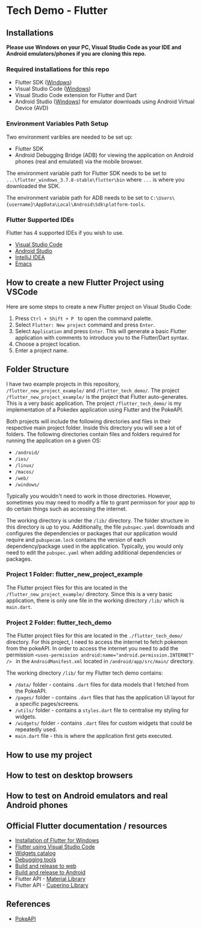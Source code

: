 # Tech Demo - Flutter
## Installations
**Please use Windows on your PC, Visual Studio Code as your IDE and Android emulators/phones if you are cloning this repo.**
### Required installations for this repo
- Flutter SDK ([Windows](https://docs.flutter.dev/get-started/install/windows))
- Visual Studio Code ([Windows](https://code.visualstudio.com/))
- Visual Studio Code extension for Flutter and Dart
- Android Studio ([Windows](https://developer.android.com/studio)) for emulator downloads using Android Virtual Device (AVD)

### Environment Variables Path Setup
Two environment varibles are needed to be set up:
- Flutter SDK
- Android Debugging Bridge (ADB) for viewing the application on Android phones (real and emulated) via the mobile browser.

The environment variable path for Flutter SDK needs to be set to ```...\flutter_windows_3.7.8-stable\flutter\bin``` where ```...``` is where you downloaded the SDK.

The environment variable path for ADB needs to be set to ```C:\Users\{username}\AppData\Local\Android\Sdk\platform-tools```.


### Flutter Supported IDEs
Flutter has 4 supported IDEs if you wish to use.
- [Visual Studio Code](https://docs.flutter.dev/get-started/editor?tab=vscode)
- [Android Studio](https://docs.flutter.dev/get-started/editor?tab=androidstudio)
- [IntelliJ IDEA](https://docs.flutter.dev/get-started/editor?tab=androidstudio)
- [Emacs](https://docs.flutter.dev/get-started/editor?tab=emacs)

## How to create a new Flutter Project using VSCode
Here are some steps to create a new Flutter project on Visual Studio Code:
1. Press ```Ctrl + Shift + P ``` to open the command palette.
2. Select ``` Flutter: New project ``` command and press ```Enter```.
3. Select ```Application``` and press ```Enter```. This will generate a basic Flutter application with comments to introduce you to the Flutter/Dart syntax.
4. Choose a project location.
5. Enter a project name.

## Folder Structure
I have two example projects in this repository, ```/flutter_new_project_example/``` and ```/flutter_tech_demo/```. The project ```/flutter_new_project_example/``` is the project that Flutter auto-generates. This is a very basic application. The project ```/flutter_tech_demo/``` is my implementation of a Pokedex application using Flutter and the PokeAPI.

Both projects will include the following directories and files in their respective main project folder. Inside this directory you will see a lot of folders. The following directories contain files and folders required for running the application on a given OS:
- ```/android/```
- ```/ios/```
- ```/linux/```
- ```/macos/```
- ```/web/```
- ```/windows/```

Typically you wouldn't need to work in those directories. However, sometimes you may need to modify a file to grant permisson for your app to do certain things such as accessing the internet.

The working directory is under the ```/lib/``` directory. The folder structure in this directory is up to you. Additionally, the file ```pubspec.yaml```  downloads and configures the dependencies or packages that our application would require and ```pubspecam.lock``` contains the version of each dependency/package used in the application. Typically, you would only need to edit the ```pubspec.yaml``` when adding additional dependencies or packages.

### Project 1 Folder: flutter_new_project_example
The Flutter project files for this are located in the ```/flutter_new_project_example/``` directory.
Since this is a very basic application, there is only one file in the working directory ```/lib/``` which is ```main.dart```.

### Project 2 Folder: flutter_tech_demo
The Flutter project files for this are located in the ```./flutter_tech_demo/``` directory. 
For this project, I need to access the internet to fetch pokemon from the pokeAPI. In order to access the internet you need to add the permission ```<uses-permission android:name="android.permission.INTERNET" /> ``` in the ```AndroidManifest.xml``` located in ```/android/app/src/main/``` directory.

The working directory ```/lib/``` for my Flutter tech demo contains:
- ```/data/``` folder - contains ```.dart``` files for data models that I fetched from the PokeAPI.
- ```/pages/``` folder - contains ```.dart``` files that has the application UI layout for a specific pages/screens.
- ```/utils/``` folder - contains a ```styles.dart``` file to centralise my styling for widgets.
- ```/widgets/``` folder - contains ```.dart``` files for custom widgets that could be repeatedly used.
- ```main.dart``` file - this is where the application first gets executed.


## How to use my project


## How to test on desktop browsers


## How to test on Android emulators and real Android phones


## Official Flutter documentation / resources
- [Installation of Flutter for Windows](https://docs.flutter.dev/get-started/install/windows)
- [Flutter using Visual Studio Code](https://docs.flutter.dev/development/tools/vs-code)
- [Widgets catalog](https://docs.flutter.dev/development/ui/widgets)
- [Debugging tools](https://docs.flutter.dev/testing/debugging)
- [Build and release to web](https://docs.flutter.dev/deployment/web)
- [Build and release to Android](https://docs.flutter.dev/deployment/android)
- Flutter API - [Material Library](https://api.flutter.dev/flutter/material/material-library.html)
- Flutter API - [Cuperino Library](https://api.flutter.dev/flutter/cupertino/cupertino-library.html)

## References
- [PokeAPI](https://pokeapi.co/docs/v2#info)


